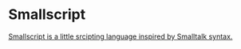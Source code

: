 # Smallscript
[Smallscript is a little srcipting language inspired by Smalltalk syntax.](https://www.codeproject.com/Articles/5373567/Smallscript-A-Smalltalk-Inspired-Scripting-Languag)


